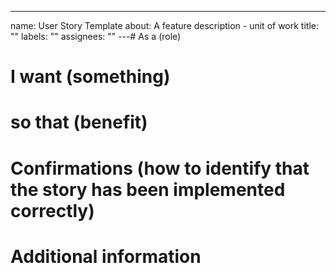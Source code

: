 ---

name: User Story Template
about: A feature description - unit of work
title: ""
labels: ""
assignees: ""
---# As a (role)

# I want (something)

# so that (benefit)

# Confirmations (how to identify that the story has been implemented correctly)

# Additional information
